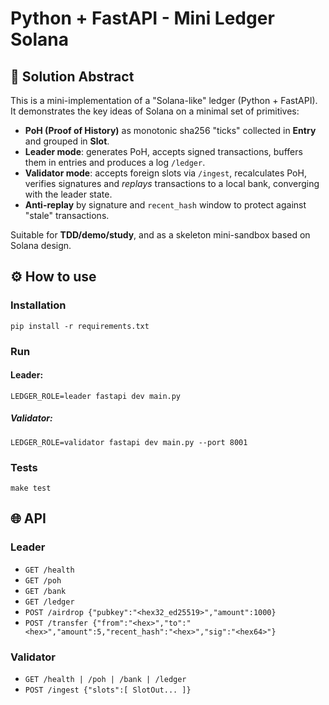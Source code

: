 # Python + FastAPI - Mini Ledger Solana

## 📌 Solution Abstract
This is a mini-implementation of a "Solana-like" ledger (Python + FastAPI).
It demonstrates the key ideas of Solana on a minimal set of primitives:

- **PoH (Proof of History)** as monotonic sha256 "ticks" collected in **Entry** and grouped in **Slot**.
- **Leader mode**: generates PoH, accepts signed transactions, buffers them in entries and produces a log `/ledger`.
- **Validator mode**: accepts foreign slots via `/ingest`, recalculates PoH, verifies signatures and *replays* transactions to a local bank, converging with the leader state.
- **Anti-replay** by signature and `recent_hash` window to protect against "stale" transactions.

Suitable for **TDD/demo/study**, and as a skeleton mini-sandbox based on Solana design.

## ⚙️ How to use

### Installation
`pip install -r requirements.txt`


### Run
#### Leader:
`LEDGER_ROLE=leader fastapi dev main.py`

##### Validator:
`LEDGER_ROLE=validator fastapi dev main.py --port 8001`

### Tests
`make test`

## 🌐 API
### Leader

- `GET /health`
- `GET /poh`
- `GET /bank`
- `GET /ledger`
- `POST /airdrop {"pubkey":"<hex32_ed25519>","amount":1000}`
- `POST /transfer {"from":"<hex>","to":"<hex>","amount":5,"recent_hash":"<hex>","sig":"<hex64>"}`

### Validator

- `GET /health | /poh | /bank | /ledger`
- `POST /ingest {"slots":[ SlotOut... ]}`
